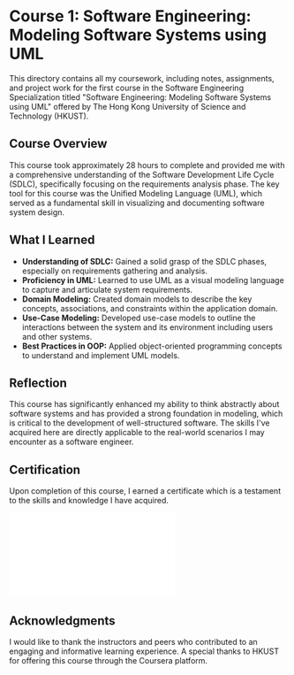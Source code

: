 # Course 1: Software Engineering: Modeling Software Systems using UML

This directory contains all my coursework, including notes, assignments, and project work for the first course in the Software Engineering Specialization titled "Software Engineering: Modeling Software Systems using UML" offered by The Hong Kong University of Science and Technology (HKUST).

## Course Overview

This course took approximately 28 hours to complete and provided me with a comprehensive understanding of the Software Development Life Cycle (SDLC), specifically focusing on the requirements analysis phase. The key tool for this course was the Unified Modeling Language (UML), which served as a fundamental skill in visualizing and documenting software system design.

## What I Learned

- **Understanding of SDLC:** Gained a solid grasp of the SDLC phases, especially on requirements gathering and analysis.
- **Proficiency in UML:** Learned to use UML as a visual modeling language to capture and articulate system requirements.
- **Domain Modeling:** Created domain models to describe the key concepts, associations, and constraints within the application domain.
- **Use-Case Modeling:** Developed use-case models to outline the interactions between the system and its environment including users and other systems.
- **Best Practices in OOP:** Applied object-oriented programming concepts to understand and implement UML models.

## Reflection

This course has significantly enhanced my ability to think abstractly about software systems and has provided a strong foundation in modeling, which is critical to the development of well-structured software. The skills I've acquired here are directly applicable to the real-world scenarios I may encounter as a software engineer.

## Certification

Upon completion of this course, I earned a certificate which is a testament to the skills and knowledge I have acquired.

![HKUST Software Engineering Course 1 Certificate](/Modeling-Software-Systems-using-UML/Modeling-Software-Systems-using-UML.pdf)

## Acknowledgments

I would like to thank the instructors and peers who contributed to an engaging and informative learning experience. A special thanks to HKUST for offering this course through the Coursera platform.

